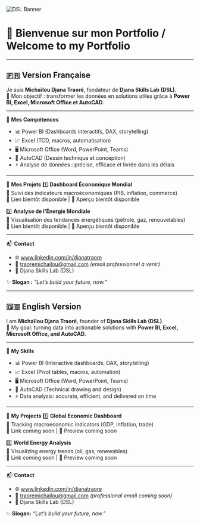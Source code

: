 ![DSL Banner](https://raw.githubusercontent.com/djana-traore/djana-traore/main/banner.png)


# 👋 Bienvenue sur mon Portfolio / Welcome to my Portfolio

---

## 🇫🇷 Version Française

Je suis **Michaïlou Djana Traoré**, fondateur de **Djana Skills Lab (DSL)**.  
🎯 Mon objectif : transformer les données en solutions utiles grâce à **Power BI, Excel, Microsoft Office et AutoCAD**.

---

🚀 **Mes Compétences**
- 📊 Power BI (Dashboards interactifs, DAX, storytelling)  
- 📈 Excel (TCD, macros, automatisation)  
- 🖥️ Microsoft Office (Word, PowerPoint, Teams)  
- 📐 AutoCAD (Dessin technique et conception)  
- ⚡ Analyse de données : précise, efficace et livrée dans les délais  

---

📂 **Mes Projets**
1️⃣ **Dashboard Économique Mondial**  
   🔹 Suivi des indicateurs macroéconomiques (PIB, inflation, commerce)  
   🔗 Lien bientôt disponible | 📸 Aperçu bientôt disponible  

2️⃣ **Analyse de l’Énergie Mondiale**  
   🔹 Visualisation des tendances énergétiques (pétrole, gaz, renouvelables)  
   🔗 Lien bientôt disponible | 📸 Aperçu bientôt disponible  

---

📬 **Contact**
- 🌐 www.linkedin.com/in/djanatraore 
- 📧 traoremichailou@gmail.com *(email professionnel à venir)*  
- 🏢 Djana Skills Lab (DSL)  

✨ **Slogan :** *“Let’s build your future, now.”*  

---

## 🇬🇧 English Version

I am **Michaïlou Djana Traoré**, founder of **Djana Skills Lab (DSL)**.  
🎯 My goal: turning data into actionable solutions with **Power BI, Excel, Microsoft Office, and AutoCAD**.

---

🚀 **My Skills**
- 📊 Power BI (Interactive dashboards, DAX, storytelling)  
- 📈 Excel (Pivot tables, macros, automation)  
- 🖥️ Microsoft Office (Word, PowerPoint, Teams)  
- 📐 AutoCAD (Technical drawing and design)  
- ⚡ Data analysis: accurate, efficient, and delivered on time  

---

📂 **My Projects**
1️⃣ **Global Economic Dashboard**  
   🔹 Tracking macroeconomic indicators (GDP, inflation, trade)  
   🔗 Link coming soon | 📸 Preview coming soon  

2️⃣ **World Energy Analysis**  
   🔹 Visualizing energy trends (oil, gas, renewables)  
   🔗 Link coming soon | 📸 Preview coming soon  

---

📬 **Contact**
- 🌐 www.linkedin.com/in/djanatraore
- 📧 traoremichailou@gmail.com *(professional email coming soon)*  
- 🏢 Djana Skills Lab (DSL)  

✨ **Slogan:** *“Let’s build your future, now.”*
